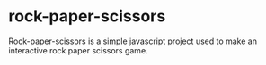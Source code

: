 # rock-paper-scissors
Rock-paper-scissors is a simple javascript project used to make an interactive rock paper scissors game.
